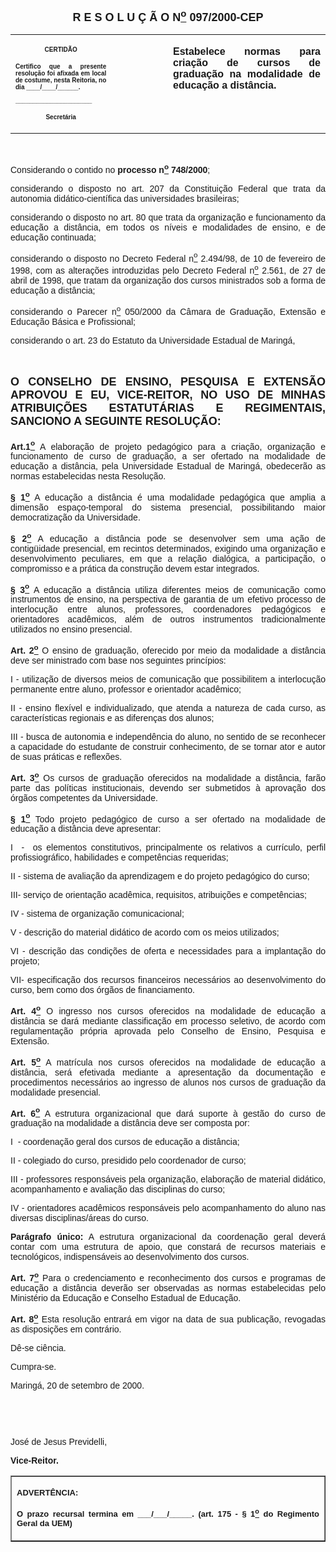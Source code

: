 <BODY LINK="#0000ff" VLINK="#800080">

<B><FONT FACE="Arial" SIZE=4><P ALIGN="CENTER">R E S O L U &Ccedil; &Atilde; O N<U><SUP>o</U></SUP> 097/2000-CEP</P></B></FONT>
<TABLE CELLSPACING=0 BORDER=0 CELLPADDING=7 WIDTH=621>
<TR><TD WIDTH="32%" VALIGN="TOP">
<P ALIGN="CENTER"><B><FONT FACE="Arial" SIZE=1>CERTID&Atilde;O</P>
<P ALIGN="JUSTIFY">Certifico que a presente resolu&ccedil;&atilde;o foi afixada em local de costume, nesta Reitoria, no dia ____/____/______.</P>
<P ALIGN="JUSTIFY">______________________</P>
<P ALIGN="CENTER">Secret&aacute;ria</B></FONT></TD>
<TD WIDTH="18%" VALIGN="TOP">
<P>&nbsp;</TD>
<TD WIDTH="50%" VALIGN="TOP">
<B><FONT FACE="Arial"><P ALIGN="JUSTIFY">Estabelece normas para cria&ccedil;&atilde;o de cursos de gradua&ccedil;&atilde;o na modalidade de educa&ccedil;&atilde;o a dist&acirc;ncia.</B></FONT></TD>
</TR>
</TABLE>

<FONT FACE="Arial"><P ALIGN="JUSTIFY">&nbsp;</P>
<P ALIGN="JUSTIFY">&#9;Considerando o contido no <B>processo n<U><SUP>o</U></SUP> 748/2000</B>;</P>
<P ALIGN="JUSTIFY">&#9;considerando o disposto no art. 207 da Constitui&ccedil;&atilde;o Federal que trata da autonomia did&aacute;tico-cient&iacute;fica das universidades brasileiras;</P>
<P ALIGN="JUSTIFY">&#9;considerando o disposto no art. 80 que trata da organiza&ccedil;&atilde;o e funcionamento da educa&ccedil;&atilde;o a dist&acirc;ncia, em todos os n&iacute;veis e modalidades de ensino, e de educa&ccedil;&atilde;o continuada;</P>
<P ALIGN="JUSTIFY">&#9;considerando o disposto no Decreto Federal n<U><SUP>o</U></SUP> 2.494/98, de 10 de fevereiro de 1998, com as altera&ccedil;&otilde;es introduzidas pelo Decreto Federal n<U><SUP>o</U></SUP> 2.561, de 27 de abril de 1998, que tratam da organiza&ccedil;&atilde;o dos cursos ministrados sob a forma de educa&ccedil;&atilde;o a dist&acirc;ncia;</P>
<P ALIGN="JUSTIFY">&#9;considerando o Parecer n<U><SUP>o</U></SUP> 050/2000 da C&acirc;mara de Gradua&ccedil;&atilde;o, Extens&atilde;o e Educa&ccedil;&atilde;o B&aacute;sica e Profissional;</P>
<P ALIGN="JUSTIFY">&#9;considerando o art. 23 do Estatuto da Universidade Estadual de Maring&aacute;,</P>
<P ALIGN="JUSTIFY">&nbsp;</P>
</FONT><B><FONT FACE="Arial" SIZE=4><P ALIGN="JUSTIFY">O CONSELHO DE ENSINO, PESQUISA E EXTENS&Atilde;O APROVOU E EU, VICE-REITOR, NO USO DE MINHAS ATRIBUI&Ccedil;&Otilde;ES ESTATUT&Aacute;RIAS E REGIMENTAIS, SANCIONO A SEGUINTE RESOLU&Ccedil;&Atilde;O:</P>
</FONT><FONT FACE="Arial"><P ALIGN="JUSTIFY">Art.1<U><SUP>o</B></U></SUP> A elabora&ccedil;&atilde;o de projeto pedag&oacute;gico para a cria&ccedil;&atilde;o, organiza&ccedil;&atilde;o e funcionamento de curso de gradua&ccedil;&atilde;o, a ser ofertado na modalidade de educa&ccedil;&atilde;o a dist&acirc;ncia, pela Universidade Estadual de Maring&aacute;, obedecer&atilde;o as normas estabelecidas nesta Resolu&ccedil;&atilde;o.</P>
<B><P ALIGN="JUSTIFY">§&nbsp;1<U><SUP>o</B></U></SUP> A educa&ccedil;&atilde;o a dist&acirc;ncia &eacute; uma modalidade pedag&oacute;gica que amplia a dimens&atilde;o espa&ccedil;o-temporal do sistema presencial, possibilitando maior democratiza&ccedil;&atilde;o da Universidade.</P>
<B><P ALIGN="JUSTIFY">§&nbsp;2<U><SUP>o</B></U></SUP> A educa&ccedil;&atilde;o a dist&acirc;ncia pode se desenvolver sem uma a&ccedil;&atilde;o de contig&uuml;idade presencial, em recintos determinados, exigindo uma organiza&ccedil;&atilde;o e desenvolvimento peculiares, em que a rela&ccedil;&atilde;o dial&oacute;gica, a participa&ccedil;&atilde;o, o compromisso e a pr&aacute;tica da constru&ccedil;&atilde;o devem estar integrados.</P>
<B><P ALIGN="JUSTIFY">§&nbsp;3<U><SUP>o</B></U></SUP> A educa&ccedil;&atilde;o a dist&acirc;ncia utiliza diferentes meios de comunica&ccedil;&atilde;o como instrumentos de ensino, na perspectiva de garantia de um efetivo processo de interlocu&ccedil;&atilde;o entre alunos, professores, coordenadores pedag&oacute;gicos e orientadores acad&ecirc;micos, al&eacute;m de outros instrumentos tradicionalmente utilizados no ensino presencial.</P>
<B><P ALIGN="JUSTIFY">Art.&nbsp;2<U><SUP>o</B></U></SUP> O ensino de gradua&ccedil;&atilde;o, oferecido por meio da modalidade a dist&acirc;ncia deve ser ministrado com base<B> </B>nos seguintes princ&iacute;pios:</P>
<P ALIGN="JUSTIFY">I&nbsp;-&nbsp;utiliza&ccedil;&atilde;o de diversos meios de comunica&ccedil;&atilde;o que possibilitem a interlocu&ccedil;&atilde;o permanente entre aluno, professor e orientador acad&ecirc;mico;</P>
<P ALIGN="JUSTIFY">II&nbsp;-&nbsp;ensino flex&iacute;vel e individualizado, que atenda a natureza de cada curso, as caracter&iacute;sticas regionais e as diferen&ccedil;as dos alunos;</P>
<P ALIGN="JUSTIFY">III&nbsp;-&nbsp;busca de autonomia e independ&ecirc;ncia do aluno, no sentido de se reconhecer a capacidade do estudante de construir conhecimento, de se tornar ator e autor de suas pr&aacute;ticas e reflex&otilde;es.</P>
<B><P ALIGN="JUSTIFY">Art.&nbsp;3<U><SUP>o</B></U></SUP> Os cursos de gradua&ccedil;&atilde;o oferecidos na modalidade a dist&acirc;ncia, far&atilde;o parte das pol&iacute;ticas institucionais, devendo ser submetidos &agrave; aprova&ccedil;&atilde;o dos &oacute;rg&atilde;os competentes da Universidade.</P>
<B><P ALIGN="JUSTIFY">§&nbsp;1<U><SUP>o</B></U></SUP> Todo projeto pedag&oacute;gico de curso a ser ofertado na modalidade de educa&ccedil;&atilde;o a dist&acirc;ncia deve apresentar:</P>
<P ALIGN="JUSTIFY">I&nbsp;&nbsp;-&nbsp; os elementos constitutivos, principalmente os relativos a curr&iacute;culo, perfil profissiogr&aacute;fico, habilidades e compet&ecirc;ncias requeridas;</P>
<P ALIGN="JUSTIFY">II&nbsp;-&nbsp;sistema de avalia&ccedil;&atilde;o da aprendizagem e do projeto pedag&oacute;gico do curso;</P>
<P ALIGN="JUSTIFY">III-&nbsp;servi&ccedil;o de orienta&ccedil;&atilde;o acad&ecirc;mica, requisitos, atribui&ccedil;&otilde;es e compet&ecirc;ncias;</P>
<P ALIGN="JUSTIFY">IV&nbsp;-&nbsp;sistema de organiza&ccedil;&atilde;o comunicacional;</P>
<P ALIGN="JUSTIFY">V&nbsp;-&nbsp;descri&ccedil;&atilde;o do material did&aacute;tico de acordo com os meios utilizados;</P>
<P ALIGN="JUSTIFY">VI&nbsp;-&nbsp;descri&ccedil;&atilde;o das condi&ccedil;&otilde;es de oferta e necessidades para a implanta&ccedil;&atilde;o do projeto;</P>
<P ALIGN="JUSTIFY">VII-&nbsp;especifica&ccedil;&atilde;o dos recursos financeiros necess&aacute;rios ao desenvolvimento do curso, bem como dos &oacute;rg&atilde;os de financiamento.</P>
<B><P ALIGN="JUSTIFY">Art.&nbsp;4<U><SUP>o</B></U></SUP> O ingresso nos cursos oferecidos na modalidade de educa&ccedil;&atilde;o a dist&acirc;ncia se dar&aacute; mediante classifica&ccedil;&atilde;o em processo seletivo, de acordo com regulamenta&ccedil;&atilde;o pr&oacute;pria aprovada pelo Conselho de Ensino, Pesquisa e Extens&atilde;o.</P>
<B><P ALIGN="JUSTIFY">Art.&nbsp;5<U><SUP>o</B></U></SUP> A matr&iacute;cula nos cursos oferecidos na modalidade de educa&ccedil;&atilde;o a dist&acirc;ncia, ser&aacute; efetivada mediante a apresenta&ccedil;&atilde;o da documenta&ccedil;&atilde;o e procedimentos necess&aacute;rios ao ingresso de alunos nos cursos de gradua&ccedil;&atilde;o da modalidade presencial.</P>
<B><P ALIGN="JUSTIFY">Art.&nbsp;6<U><SUP>o</B></U></SUP> A estrutura organizacional que dar&aacute; suporte &agrave; gest&atilde;o do curso de gradua&ccedil;&atilde;o na modalidade a dist&acirc;ncia deve ser composta por:</P>
<P ALIGN="JUSTIFY">I&nbsp;&nbsp;-&nbsp;coordena&ccedil;&atilde;o geral dos cursos de educa&ccedil;&atilde;o a dist&acirc;ncia;</P>
<P ALIGN="JUSTIFY">II&nbsp;-&nbsp;colegiado do curso, presidido pelo coordenador de curso;</P>
<P ALIGN="JUSTIFY">III -&nbsp;professores respons&aacute;veis pela organiza&ccedil;&atilde;o, elabora&ccedil;&atilde;o de material did&aacute;tico, acompanhamento e avalia&ccedil;&atilde;o das disciplinas do curso;</P>
<P ALIGN="JUSTIFY">IV -&nbsp;orientadores acad&ecirc;micos respons&aacute;veis pelo acompanhamento do aluno nas diversas disciplinas/&aacute;reas do curso.</P>
<B><P ALIGN="JUSTIFY">Par&aacute;grafo&nbsp;&uacute;nico:</B> A estrutura organizacional da coordena&ccedil;&atilde;o geral dever&aacute; contar com uma estrutura de apoio, que constar&aacute; de recursos materiais e tecnol&oacute;gicos, indispens&aacute;veis ao desenvolvimento dos cursos.</P>
<B><P ALIGN="JUSTIFY">Art.&nbsp;7<U><SUP>o</B></U></SUP> Para o credenciamento e reconhecimento dos cursos e programas de educa&ccedil;&atilde;o a dist&acirc;ncia dever&atilde;o ser observadas as normas estabelecidas pelo Minist&eacute;rio da Educa&ccedil;&atilde;o e Conselho Estadual de Educa&ccedil;&atilde;o.</P>
<P ALIGN="JUSTIFY">&#9;<B>Art. 8<U><SUP>o</U></SUP> </B>Esta resolu&ccedil;&atilde;o entrar&aacute; em vigor na data de sua publica&ccedil;&atilde;o, revogadas as disposi&ccedil;&otilde;es em contr&aacute;rio.</P>
<P ALIGN="JUSTIFY">&#9;D&ecirc;-se ci&ecirc;ncia.</P>
<P ALIGN="JUSTIFY">&#9;Cumpra-se.</P>
<P ALIGN="JUSTIFY">Maring&aacute;, 20 de setembro de 2000.</P>
<P ALIGN="JUSTIFY">&nbsp;</P>
<P ALIGN="JUSTIFY">&nbsp;</P>
<P ALIGN="JUSTIFY">Jos&eacute; de Jesus Previdelli,</P>
<B><P ALIGN="JUSTIFY">Vice-Reitor.</P></B></FONT>
<TABLE BORDER CELLSPACING=1 CELLPADDING=4 WIDTH=212>
<TR><TD VALIGN="TOP">
<P ALIGN="JUSTIFY"><B><FONT FACE="Arial" SIZE=2>ADVERT&Ecirc;NCIA:</P>
<P ALIGN="JUSTIFY">O prazo recursal termina em ___/___/_____. (art. 175 - § 1<U><SUP>o</U></SUP> do Regimento Geral da UEM)</B></FONT></TD>
</TR>
</TABLE>

<P ALIGN="JUSTIFY"></P></BODY>
